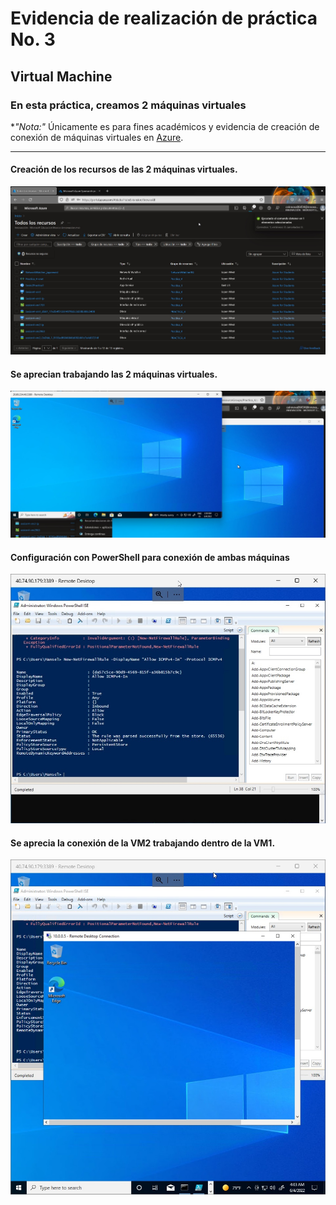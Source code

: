 # Evidencia de realización de práctica No. 3
## Virtual Machine
### En esta práctica, creamos 2 máquinas virtuales
**"*Nota:"**
Únicamente es para fines académicos y evidencia de creación de conexión de máquinas virtuales en [Azure](https://azure.microsoft.com/en-us/).
______________________

#### Creación de los recursos de las 2 máquinas virtuales.

![](screenshots\1.jpg)


#### Se aprecian trabajando las 2 máquinas virtuales.
![](screenshots\2.jpg)

#### Configuración con PowerShell para conexión de ambas máquinas 
![](screenshots\3.jpg)

#### Se aprecia la conexión de la VM2 trabajando dentro de la VM1. 
![](screenshots\4.jpg)
